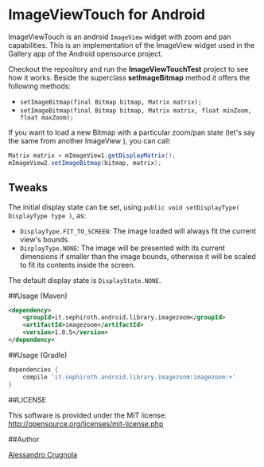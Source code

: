 ImageViewTouch for Android
===


ImageViewTouch is an android `ImageView` widget with zoom and pan capabilities.
This is an implementation of the ImageView widget used in the Gallery app of the Android opensource project.

Checkout the repository and run the **ImageViewTouchTest** project to see how it works.
Beside the superclass **setImageBitmap** method it offers the following methods:

* `setImageBitmap(final Bitmap bitmap, Matrix matrix);`
* `setImageBitmap(final Bitmap bitmap, Matrix matrix, float minZoom, float maxZoom);`


If you want to load a new Bitmap with a particular zoom/pan state (let's say the same from another ImageView ), you can call:

```java
Matrix matrix = mImageView1.getDisplayMatrix();
mImageView2.setImageBitmap(bitmap, matrix);
```


## Tweaks

The initial display state can be set, using `public void setDisplayType( DisplayType type )`, as:

* `DisplayType.FIT_TO_SCREEN`: The image loaded will always fit the current view's bounds.
* `DisplayType.NONE`: The image will be presented with its current dimensions if smaller than the image bounds, otherwise it will be scaled to fit its contents inside the screen.

The default display state is `DisplayState.NONE`.


##Usage (Maven)

```xml
<dependency>
    <groupId>it.sephiroth.android.library.imagezoom</groupId>
    <artifactId>imagezoom</artifactId>
    <version>1.0.5</version>
</dependency>
```

##Usage (Gradle)

```groovy
dependencies {
	compile 'it.sephiroth.android.library.imagezoom:imagezoom:+'
}
```

##LICENSE

This software is provided under the MIT license:<br />
http://opensource.org/licenses/mit-license.php


##Author

[Alessandro Crugnola](http://blog.sephiroth.it)
